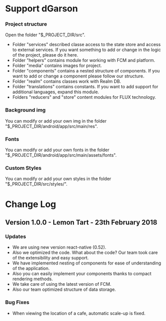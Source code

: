 
# **Support dGarson**

### Project structure

Open the folder "$_PROJECT_DIR/src".

* Folder "services" described classe access to the state store and access to external services. If you want something to add or change in the logic of the project, please do it here. 
* Folder "helpers" contains module for working with FCM and platform. 
* Folder "media" contains images for project. 
* Folder "components"  сontains a nested structure of components. If you want to add or change a component please follow our structure.
* Folder "realm" contains classes work with Realm DB.
* Folder "translations" contains constants. If you want to add support for additional languages, expand this module. 
* Folders "reducers" and "store" content modules for FLUX technology.

### Background img

You can modify or add your own img in the folder "$_PROJECT_DIR/android/app/src/main/res".

### Fonts

You can modify or add your own fonts in the folder "$_PROJECT_DIR/android/app/src/main/assets/fonts".

### Custom Styles

You can modify or add your own styles in the folder "$_PROJECT_DIR/src/styles/".



# **Change Log**

## Version 1.0.0 - Lemon Tart - 23th February 2018

### Updates

* We are using new version react-native (0.52).
* Also we optimized the code. What about the code? Our team took care of the extensibility and easy support. 
* We have implemented nesting of components for ease of understanding of the application. 
* Also you can easily implement your components thanks to compact rendering methods.
* We take care of using the latest version of FCM.
* Also our team optimized structure of data storage.


### Bug Fixes

* When viewing the location of a cafe, automatic scale-up is fixed.
